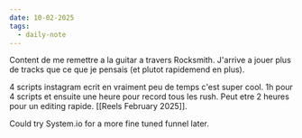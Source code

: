 ```yaml
---
date: 10-02-2025
tags:
  - daily-note
---
```

Content de me remettre a la guitar a travers Rocksmith. J'arrive a jouer plus de tracks que ce que je pensais (et plutot rapidemend en plus). 

4 scripts instagram ecrit en vraiment peu de temps c'est super cool. 1h pour 4 scripts et ensuite une heure pour record tous les rush. Peut etre 2 heures pour un editing rapide. [[Reels February 2025]]. 

Could try System.io for a more fine tuned funnel later.

